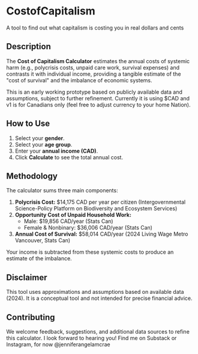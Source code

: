 # CostofCapitalism
A tool to find out what capitalism is costing you in real dollars and cents

## Description
The **Cost of Capitalism Calculator** estimates the annual costs of systemic harm (e.g., polycrisis costs, unpaid care work, survival expenses) and contrasts it with individual income, providing a tangible estimate of the "cost of survival" and the imbalance of economic systems.

This is an early working prototype based on publicly available data and assumptions, subject to further refinement. Currently it is using $CAD and v1 is for Canadians only (feel free to adjust currency to your home Nation). 

## How to Use
1. Select your **gender**.
2. Select your **age group**.
3. Enter your **annual income (CAD)**.
4. Click **Calculate** to see the total annual cost.

## Methodology
The calculator sums three main components:
1. **Polycrisis Cost:** $14,175 CAD per year per citizen (Intergovernmental Science-Policy Platform on Biodiversity and Ecosystem Services)
2. **Opportunity Cost of Unpaid Household Work:**
   - Male: $19,856 CAD/year (Stats Can) 
   - Female & Nonbinary: $36,006 CAD/year (Stats Can) 
3. **Annual Cost of Survival:** $58,014 CAD/year (2024 Living Wage Metro Vancouver, Stats Can)

Your income is subtracted from these systemic costs to produce an estimate of the imbalance.

## Disclaimer
This tool uses approximations and assumptions based on available data (2024). It is a conceptual tool and not intended for precise financial advice.

## Contributing
We welcome feedback, suggestions, and additional data sources to refine this calculator. 
I look forward to hearing you! Find me on Substack or Instagram, for now @jenniferangelamcrae 
